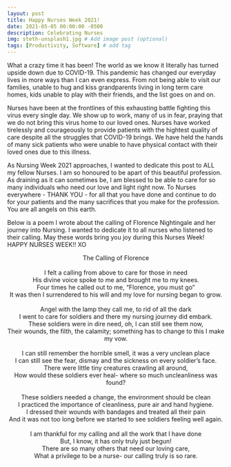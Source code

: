 ```yaml
---
layout: post
title: Happy Nurses Week 2021! 
date: 2021-05-05 00:00:00 -0500
description: Celebrating Nurses
img: steth-unsplash1.jpg # Add image post (optional)
tags: [Productivity, Software] # add tag
---
```



What a crazy time it has been! The world as we know it literally has turned upside down due to COVID-19. 
This pandemic has changed our everyday lives in more ways than I can even express. From not being able to visit our 
families, unable to hug and kiss grandparents living in long term care homes, kids unable to play with their friends,
and the list goes on and on. 

Nurses have been at the frontlines of this exhausting battle fighting this virus every single day. We show up to work, many of
us in fear, praying that we do not bring this virus home to our loved ones. Nurses have worked tirelessly and courageously to provide
patients with the hightest quality of care despite all the struggles that COVID-19 brings. We have held the hands of many sick patients 
who were unable to have physical contact with their loved ones due to this illness. 

As Nursing Week 2021 approaches, I wanted to dedicate this post to ALL my fellow Nurses. I am so honoured to be apart
of this beautiful profession. As draining as it can sometimes be, I am blessed to be able to care for so many individuals
who need our love and light right now. To Nurses everywhere - THANK YOU - for all that you have done and continue to do for your patients and the many
sacrifices that you make for the profession. You are all angels on this earth. 

Below is a poem I wrote about the calling of Florence Nightingale and her journey into Nursing. I wanted to dedicate it to all 
nurses who listened to their calling. May these words bring you joy during this Nurses Week! HAPPY NURSES WEEK!! XO



<p align="center">
The Calling of Florence<br>
<br>
I felt a calling from above to care for those in need<br>
His divine voice spoke to me and brought me to my knees.<br>
Four times he called out to me, “Florence, you must go”<br>
It was then I surrendered to his will and my love for nursing began to grow.<br>
<br>
Angel with the lamp they call me, to rid of all the dark<br>
I went to care for soldiers and there my nursing journey did embark.<br>
These soldiers were in dire need, oh, I can still see them now,<br>
Their wounds, the filth, the calamity; something has to change to this I make my vow.<br>
<br>  
I can still remember the horrible smell, it was a very unclean place<br>
I can still see the fear, dismay and the sickness on every soldier’s face.<br>
There were little tiny creatures crawling all around,<br>
How would these soldiers ever heal- where so much uncleanliness was found?<br>
<br>  
These soldiers needed a change, the environment should be clean<br>
I practiced the importance of cleanliness, pure air and hand hygiene.<br>
I dressed their wounds with bandages and treated all their pain<br>
And it was not too long before we started to see soldiers feeling well again.<br>
<br>
I am thankful for my calling and all the work that I have done<br>
But, I know, it has only truly just begun!<br>
There are so many others that need our loving care,<br>
What a privilege to be a nurse- our calling truly is so rare.</p>
